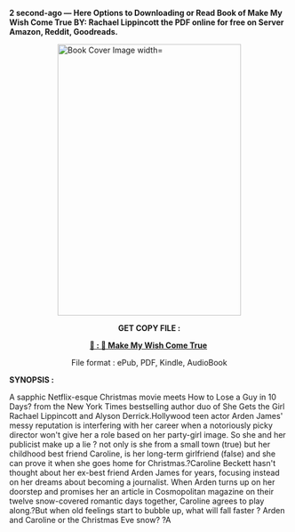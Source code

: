 <p><strong>2 second-ago &mdash; Here Options to Downloading or Read Book of Make My Wish Come True BY: Rachael Lippincott the PDF online for free on Server Amazon, Reddit, Goodreads.</strong></p><p><a href="https://uk.ebookarea.xyz/?book=207294205-make-my-wish-come-true"><img style="display: block; margin-left: auto; margin-right: auto;" src="https://i.gr-assets.com/images/S/compressed.photo.goodreads.com/books/1707248252l/207294205.jpg" alt="Book Cover Image width=" width="330" height="488" /></a></p><p style="text-align: center;"><strong>GET COPY FILE :</strong></p><p style="text-align: center;"><strong><a href="https://uk.ebookarea.xyz/?book=207294205-make-my-wish-come-true" target="_blank" rel="noopener">📢 : 🔗 Make My Wish Come True</a>&nbsp;</strong></p><p style="text-align: center;">File format : ePub, PDF, Kindle, AudioBook</p><p><strong>SYNOPSIS :</strong></p><p>A sapphic Netflix-esque Christmas movie meets How to Lose a Guy in 10 Days? from the New York Times bestselling author duo of She Gets the Girl Rachael Lippincott and Alyson Derrick.Hollywood teen actor Arden James' messy reputation is interfering with her career when a notoriously picky director won't give her a role based on her party-girl image. So she and her publicist make up a lie ? not only is she from a small town (true) but her childhood best friend Caroline, is her long-term girlfriend (false) and she can prove it when she goes home for Christmas.?Caroline Beckett hasn't thought about her ex-best friend Arden James for years, focusing instead on her dreams about becoming a journalist. When Arden turns up on her doorstep and promises her an article in Cosmopolitan magazine on their twelve snow-covered romantic days together, Caroline agrees to play along.?But when old feelings start to bubble up, what will fall faster ? Arden and Caroline or the Christmas Eve snow? ?A </p>
